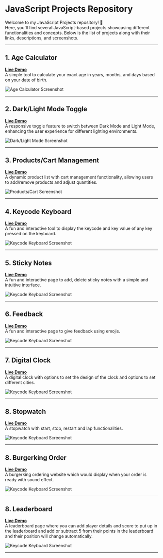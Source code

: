 # JavaScript Projects Repository

Welcome to my JavaScript Projects repository! 🎉  
Here, you'll find several JavaScript-based projects showcasing different functionalities and concepts. Below is the list of projects along with their links, descriptions, and screenshots.

---

## 1. Age Calculator
**[Live Demo](https://amanmishra11.github.io/js-2/)**  
A simple tool to calculate your exact age in years, months, and days based on your date of birth.

![Age Calculator Screenshot](./assets/age.png)

---

## 2. Dark/Light Mode Toggle
**[Live Demo](https://amanmishra11.github.io/js-2/dark.html)**  
A responsive toggle feature to switch between Dark Mode and Light Mode, enhancing the user experience for different lighting environments.

![Dark/Light Mode Screenshot](./assets/dark.jpg)

---

## 3. Products/Cart Management
**[Live Demo](https://amanmishra11.github.io/js-2/products.html)**  
A dynamic product list with cart management functionality, allowing users to add/remove products and adjust quantities.

![Products/Cart Screenshot](./assets/products.png)

---

## 4. Keycode Keyboard
**[Live Demo](https://amanmishra11.github.io/js-2/keycode.html)**  
A fun and interactive tool to display the keycode and key value of any key pressed on the keyboard.

![Keycode Keyboard Screenshot](./assets/keycode.png)

---

## 5. Sticky Notes
**[Live Demo](https://amanmishra11.github.io/js-2/sticky.html)**  
A fun and interactive page to add, delete sticky notes with a simple and intuitive interface.

![Keycode Keyboard Screenshot](./assets/sticky.png)

---

## 6. Feedback
**[Live Demo](https://amanmishra11.github.io/js-2/feedback.html)**  
A fun and interactive page to give feedback using emojis.

![Keycode Keyboard Screenshot](./assets/feedback.png)

---

## 7. Digital Clock
**[Live Demo](https://amanmishra11.github.io/js-2/clock.html)**  
A digital clock with options to set the design of the clock and options to set different cities. 

![Keycode Keyboard Screenshot](./assets/clock.png)

---

## 8. Stopwatch
**[Live Demo](https://amanmishra11.github.io/js-2/stopwatch.html)**  
A stopwatch with start, stop, restart and lap functionalities. 

![Keycode Keyboard Screenshot](./assets/stopwatch.png)

---

## 8. Burgerking Order
**[Live Demo](https://amanmishra11.github.io/js-2/burgerking.html)**  
A burgerking ordering website which would display when your order is ready with sound effect. 

![Keycode Keyboard Screenshot](./assets/burgerking.png)

---

## 8. Leaderboard
**[Live Demo](https://amanmishra11.github.io/js-2/leaderboard.html)**  
A leaderboard page where you can add player details and score to put up in the leaderboard and add or subtract 5 from their points in the leaderboard and their position will change automatically. 

![Keycode Keyboard Screenshot](./assets/leaderboard.png)

---



